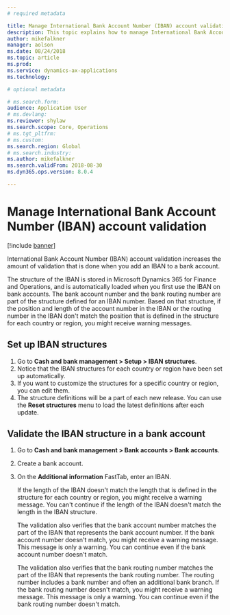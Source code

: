 ```yaml
---
# required metadata

title: Manage International Bank Account Number (IBAN) account validation
description: This topic explains how to manage International Bank Account Number (IBAN) account validation.
author: mikefalkner
manager: aolson
ms.date: 08/24/2018
ms.topic: article
ms.prod: 
ms.service: dynamics-ax-applications
ms.technology: 

# optional metadata

# ms.search.form:  
audience: Application User
# ms.devlang: 
ms.reviewer: shylaw
ms.search.scope: Core, Operations
# ms.tgt_pltfrm: 
# ms.custom: 
ms.search.region: Global 
# ms.search.industry: 
ms.author: mikefalkner
ms.search.validFrom: 2018-08-30
ms.dyn365.ops.version: 8.0.4

---
```


# Manage International Bank Account Number (IBAN) account validation

[!include [banner](../includes/banner.md)]

International Bank Account Number (IBAN) account validation increases the amount of validation that is done when you add an IBAN to a bank account.

The structure of the IBAN is stored in Microsoft Dynamics 365 for Finance and Operations, and is automatically loaded when you first use the IBAN on bank accounts. The bank account number and the bank routing number are part of the structure defined for an IBAN number. Based on that structure, if the position and length of the account number in the IBAN or the routing number in the IBAN don't match the position that is defined in the structure for each country or region, you might receive warning messages.

## Set up IBAN structures

1. Go to **Cash and bank management \> Setup \> IBAN structures**.
2. Notice that the IBAN structures for each country or region have been set up automatically.
3. If you want to customize the structures for a specific country or region, you can edit them.
4. The structure definitions will be a part of each new release. You can use the **Reset structures** menu to load the latest definitions after each update.

## Validate the IBAN structure in a bank account

1. Go to **Cash and bank management \> Bank accounts \> Bank accounts**.
2. Create a bank account.
3. On the **Additional information** FastTab, enter an IBAN.

    If the length of the IBAN doesn't match the length that is defined in the structure for each country or region, you might receive a warning message. You can't continue if the length of the IBAN doesn't match the length in the IBAN structure.

    The validation also verifies that the bank account number matches the part of the IBAN that represents the bank account number. If the bank account number doesn't match, you might receive a warning message. This message is only a warning. You can continue even if the bank account number doesn't match.

    The validation also verifies that the bank routing number matches the part of the IBAN that represents the bank routing number. The routing number includes a bank number and often an additional bank branch. If the bank routing number doesn't match, you might receive a warning message. This message is only a warning. You can continue even if the bank routing number doesn't match.
